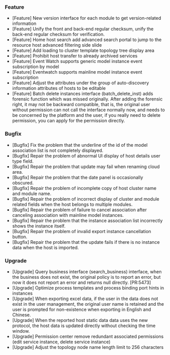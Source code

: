 ### Feature

- [Feature] New version interface for each module to get version-related information
- [Feature] Unify the front and back-end regular checksum, unify the back-end regular checksum for verification.
- [Feature] Home host search add advanced search portal to jump to the resource host advanced filtering side slide
- [Feature] Add loading to cluster template topology tree display area
- [Feature] Prohibit host transfer to already archived services
- [Feature] Event Watch supports generic model instance event subscription by model
- [Feature] Eventwatch supports mainline model instance event subscription
- [Feature] Adjust the attributes under the group of auto-discovery information attributes of hosts to be editable
- [Feature] Batch delete instances interface (batch_delete_inst) adds forensic function which was missed originally. After adding the forensic right, it may not be backward compatible, that is, the original user without permission can not call the interface normally now, and needs to be concerned by the platform and the user, if you really need to delete permission, you can apply for the permission directly.

### Bugfix

- [Bugfix] Fix the problem that the underline of the id of the model association list is not completely displayed.
- [Bugfix] Repair the problem of abnormal UI display of host details user type field.
- [Bugfix] Repair the problem that update may fail when renaming cloud area.
- [Bugfix] Repair the problem that the date panel is occasionally obscured.
- [Bugfix] Repair the problem of incomplete copy of host cluster name and module name.
- [Bugfix] Repair the problem of incorrect display of cluster and module related fields when the host belongs to multiple modules.
- [Bugfix] Repair the problem of failure to cancel association after canceling association with mainline model instances.
- [Bugfix] Repair the problem that the instance association list incorrectly shows the instance itself.
- [Bugfix] Repair the problem of invalid export instance cancellation button.
- [Bugfix] Repair the problem that the update fails if there is no instance data when the host is imported.

### Upgrade

- [Upgrade] Query business interface (search_business) interface, when the business does not exist, the original policy is to report an error, but now it does not report an error and returns null directly. [PR:5473]
- [Upgrade] Optimize process templates and process binding port hints in instances
- [Upgrade] When exporting excel data, if the user in the data does not exist in the user management, the original user name is retained and the user is prompted for non-existence when exporting in English and Chinese.
- [Upgrade] When the reported host static data data uses the new protocol, the host data is updated directly without checking the time window.
- [Upgrade] Permission center remove redundant associated permissions (edit service instance, delete service instance)
- [Upgrade] Adjust the topology node name length limit to 256 characters